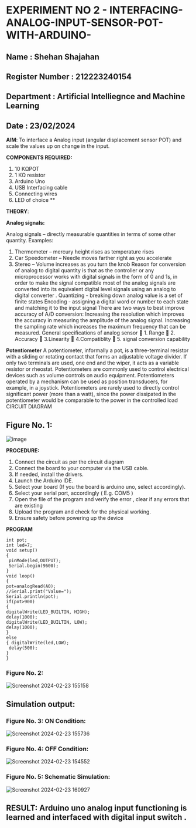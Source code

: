  # EXPERIMENT NO 2 - INTERFACING-ANALOG-INPUT-SENSOR-POT-WITH-ARDUINO-
## Name : Shehan Shajahan
## Register Number : 212223240154
## Department : Artificial Intelliegnce and Machine Learning
## Date : 23/02/2024
**AIM**:  To interface a Analog  input (angular displacement sensor POT) and scale the values up on change in the input.

**COMPONENTS REQUIRED:**
1.	10 KΩPOT
2.	1 KΩ resistor 
3.	Arduino Uno 
4.	USB Interfacing cable 
5.	Connecting wires 
6.	LED of choice 
**

**THEORY**: 

**Analog signals:**

Analog signals – directly measurable quantities in terms of some other quantity.
Examples:
1. Thermometer – mercury height rises as temperature rises
2. Car Speedometer – Needle moves farther right as you accelerate
3. Stereo – Volume increases as you turn the knob
Reason for conversion of analog to digital quantity is that as the controller or any microprocessor works with digital signals in the form of 0 and 1s, in order to make the signal compatible  most of the analog signals are converted into its equivalent digital level signals using an analog to digital converter .
Quantizing - breaking down analog value is a set of finite states
Encoding - assigning a digital word or number to each state and matching it to the input signal
 There are two ways to best improve accuracy of A/D conversion:
Increasing the resolution which improves the accuracy in measuring the amplitude of the analog signal.
Increasing the sampling rate which increases the maximum frequency that can be measured.
General specifications of analog sensor
	1. Range
	2. Accuracy
	3.Linearity
	4.Compatiblity
	5. signal conversion capability

**Potentiometer**
A potentiometer, informally a pot, is a three-terminal resistor with a sliding or rotating contact that forms an adjustable voltage divider. If only two terminals are used, one end and the wiper, it acts as a variable resistor or rheostat.
Potentiometers are commonly used to control electrical devices such as volume controls on audio equipment. Potentiometers operated by a mechanism can be used as position transducers, for example, in a joystick. Potentiometers are rarely used to directly control significant power (more than a watt), since the power dissipated in the potentiometer would be comparable to the power in the controlled load
CIRCUIT DIAGRAM

## Figure No. 1:
![image](https://user-images.githubusercontent.com/36288975/163530788-eec3cdc3-95e8-4d2d-8349-6d0ea4c9439c.png)

**PROCEDURE:**

1.	Connect the circuit as per the circuit diagram 
2.	Connect the board to your computer via the USB cable.
3.	If needed, install the drivers.
4.	Launch the Arduino IDE.
5.	Select your board (If you the board is arduino uno, select accordingly).
6.	Select your serial port, accordingly ( E.g. COM5 )
7.	Open the file of the program  and verify the error , clear if any errors that are existing 
8.	Upload the program and check for the physical working. 
9.	Ensure safety before powering up the device 



**PROGRAM** 
 ```
int pot;
int led=7;
void setup()
{
  pinMode(led,OUTPUT);
  Serial.begin(9600);
}
void loop()
{
 pot=analogRead(A0);
 //Serial.print("Value=");
 Serial.println(pot);
 if(pot>900)
 {
 digitalWrite(LED_BUILTIN, HIGH);
 delay(1000);
 digitalWrite(LED_BUILTIN, LOW);
 delay(1000);
 }
 else
 { digitalWrite(led,LOW);
  delay(500);
 }
}
```
### Figure No. 2:
![Screenshot 2024-02-23 155158](https://github.com/shehanshajahan/EXPERIMENT-NO--02-INTERFACING-ANALOG-INPUT-SENSOR-POT-WITH-ARDUINO-/assets/139317389/5eaa91ad-3619-44ce-a64e-204a759828ed)

## Simulation output:
### Figure No. 3: ON Condition:
![Screenshot 2024-02-23 155736](https://github.com/shehanshajahan/EXPERIMENT-NO--02-INTERFACING-ANALOG-INPUT-SENSOR-POT-WITH-ARDUINO-/assets/139317389/cdaf31d3-01e5-424d-a77a-5cf629fd199a)

### Figure No. 4: OFF Condition:
![Screenshot 2024-02-23 154552](https://github.com/shehanshajahan/EXPERIMENT-NO--02-INTERFACING-ANALOG-INPUT-SENSOR-POT-WITH-ARDUINO-/assets/139317389/1742ff21-2a10-4343-bd36-b0ca2d153241)

### Figure No. 5:  Schematic Simulation:
![Screenshot 2024-02-23 160927](https://github.com/shehanshajahan/EXPERIMENT-NO--02-INTERFACING-ANALOG-INPUT-SENSOR-POT-WITH-ARDUINO-/assets/139317389/09867568-3dfc-4909-8f5f-b6ee9902fcc6)


## RESULT: Arduino uno analog input functioning is learned and interfaced with digital input switch .
